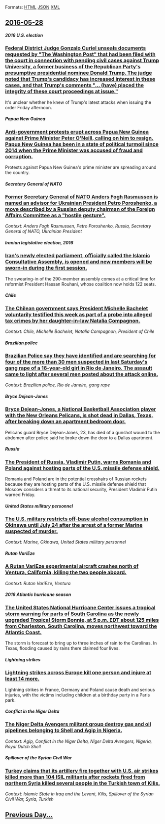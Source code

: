 
Formats: [HTML](2016/05/28/index.html)  [JSON](2016/05/28/index.json)  [XML](2016/05/28/index.xml)  

## [2016-05-28](/news/2016/05/28/index.md)

##### 2016 U.S. election
### [Federal District Judge Gonzalo Curiel unseals documents requested by "The Washington Post" that had been filed with the court in connection with pending civil cases against Trump University, a former business of the Republican Party's presumptive presidential nominee Donald Trump. The judge noted that Trump's candidacy has increased interest in these cases, and that Trump's comments "... (have) placed the integrity of these court proceedings at issue." ](/news/2016/05/28/federal-district-judge-gonzalo-curiel-unseals-documents-requested-by-the-washington-post-that-had-been-filed-with-the-court-in-connection.md)
It&#39;s unclear whether he knew of Trump&#39;s latest attacks when issuing the order Friday afternoon.

##### Papua New Guinea
### [Anti-government protests erupt across Papua New Guinea against Prime Minister Peter O'Neill, calling on him to resign. Papua New Guinea has been in a state of political turmoil since 2014 when the Prime Minister was accused of fraud and corruption. ](/news/2016/05/28/anti-government-protests-erupt-across-papua-new-guinea-against-prime-minister-peter-o-neill-calling-on-him-to-resign-papua-new-guinea-has.md)
Protests against Papua New Guinea&#39;s prime minister are spreading around the country.

##### Secretary General of NATO
### [Former Secretary General of NATO Anders Fogh Rasmussen is named an advisor for Ukrainian President Petro Poroshenko, a move described by a Russian deputy chairman of the Foreign Affairs Committee as a "hostile gesture". ](/news/2016/05/28/former-secretary-general-of-nato-anders-fogh-rasmussen-is-named-an-advisor-for-ukrainian-president-petro-poroshenko-a-move-described-by-a-r.md)
_Context: Anders Fogh Rasmussen, Petro Poroshenko, Russia, Secretary General of NATO, Ukrainian President_

##### Iranian legislative election, 2016
### [Iran's newly elected parliament, officially called the Islamic Consultative Assembly, is opened and new members will be sworn-in during the first session. ](/news/2016/05/28/iran-s-newly-elected-parliament-officially-called-the-islamic-consultative-assembly-is-opened-and-new-members-will-be-sworn-in-during-the.md)
The swearing-in of the 290-member assembly comes at a critical time for reformist President Hassan Rouhani, whose coalition now holds 122 seats.

##### Chile
### [The Chilean government says President Michelle Bachelet voluntarily testified this week as part of a probe into alleged tax crimes by her daughter-in-law Natalia Compagnon. ](/news/2016/05/28/the-chilean-government-says-president-michelle-bachelet-voluntarily-testified-this-week-as-part-of-a-probe-into-alleged-tax-crimes-by-her-da.md)
_Context: Chile, Michelle Bachelet, Natalia Compagnon, President of Chile_

##### Brazilian police
### [Brazilian Police say they have identified and are searching for four of the more than 30 men suspected in last Saturday's gang rape of a 16-year-old girl in Rio de Janeiro. The assault came to light after several men posted about the attack online. ](/news/2016/05/28/brazilian-police-say-they-have-identified-and-are-searching-for-four-of-the-more-than-30-men-suspected-in-last-saturday-s-gang-rape-of-a-16.md)
_Context: Brazilian police, Rio de Janeiro, gang rape_

##### Bryce Dejean-Jones
### [Bryce Dejean-Jones, a National Basketball Association player with the New Orleans Pelicans, is shot dead in Dallas, Texas, after breaking down an apartment bedroom door. ](/news/2016/05/28/bryce-dejean-jones-a-national-basketball-association-player-with-the-new-orleans-pelicans-is-shot-dead-in-dallas-texas-after-breaking-do.md)
Pelicans guard Bryce Dejean-Jones, 23, has died of a gunshot wound to the abdomen after police said he broke down the door to a Dallas apartment.

##### Russia
### [The President of Russia, Vladimir Putin, warns Romania and Poland against hosting parts of the U.S. missile defense shield. ](/news/2016/05/28/the-president-of-russia-vladimir-putin-warns-romania-and-poland-against-hosting-parts-of-the-u-s-missile-defense-shield.md)
Romania and Poland are in the potential crosshairs of Russian rockets because they are hosting parts of the U.S. missile defense shield that Moscow considers a threat to its national security, President Vladimir Putin warned Friday.

##### United States military personnel
### [The U.S. military restricts off-base alcohol consumption in Okinawa until July 24 after the arrest of a former Marine suspected of murder. ](/news/2016/05/28/the-u-s-military-restricts-off-base-alcohol-consumption-in-okinawa-until-july-24-after-the-arrest-of-a-former-marine-suspected-of-murder.md)
_Context: Marine, Okinawa, United States military personnel_

##### Rutan VariEze
### [A Rutan VariEze experimental aircraft crashes north of Ventura, California, killing the two people aboard. ](/news/2016/05/28/a-rutan-varieze-experimental-aircraft-crashes-north-of-ventura-california-killing-the-two-people-aboard.md)
_Context: Rutan VariEze, Ventura_

##### 2016 Atlantic hurricane season
### [The United States National Hurricane Center issues a tropical storm warning for parts of South Carolina as the newly upgraded Tropical Storm Bonnie, at 5 p.m. EDT about 125 miles from Charleston, South Carolina, moves northwest toward the Atlantic Coast. ](/news/2016/05/28/the-united-states-national-hurricane-center-issues-a-tropical-storm-warning-for-parts-of-south-carolina-as-the-newly-upgraded-tropical-storm.md)
The storm is forecast to bring up to three inches of rain to the Carolinas. In Texas, flooding caused by rains there claimed four lives.

##### Lightning strikes
### [ Lightning strikes across Europe kill one person and injure at least 14 more. ](/news/2016/05/28/lightning-strikes-across-europe-kill-one-person-and-injure-at-least-14-more.md)
Lightning strikes in France, Germany and Poland cause death and serious injuries, with the victims including children at a birthday party in a Paris park.

##### Conflict in the Niger Delta
### [The Niger Delta Avengers militant group destroy gas and oil pipelines belonging to Shell and Agip in Nigeria. ](/news/2016/05/28/the-niger-delta-avengers-militant-group-destroy-gas-and-oil-pipelines-belonging-to-shell-and-agip-in-nigeria.md)
_Context: Agip, Conflict in the Niger Delta, Niger Delta Avengers, Nigeria, Royal Dutch Shell_

##### Spillover of the Syrian Civil War
### [Turkey claims that its artillery fire together with U.S. air strikes killed more than 104 ISIL militants after rockets fired from northern Syria killed several people in the Turkish town of Kilis. ](/news/2016/05/28/turkey-claims-that-its-artillery-fire-together-with-u-s-air-strikes-killed-more-than-104-isil-militants-after-rockets-fired-from-northern-s.md)
_Context: Islamic State in Iraq and the Levant, Kilis, Spillover of the Syrian Civil War, Syria, Turkish_

## [Previous Day...](/news/2016/05/27/index.md)

